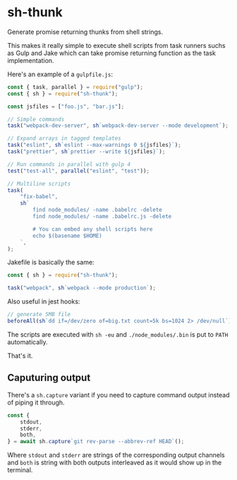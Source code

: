 # sh-thunk

Generate promise returning thunks from shell strings.

This makes it really simple to execute shell scripts from task runners
suchs as Gulp and Jake which can take promise returning function as the task implementation.

Here's an example of a `gulpfile.js`:

```js
const { task, parallel } = require("gulp");
const { sh } = require("sh-thunk");

const jsfiles = ["foo.js", "bar.js"];

// Simple commands
task("webpack-dev-server", sh`webpack-dev-server --mode development`);

// Expand arrays in tagged templates
task("eslint", sh`eslint --max-warnings 0 ${jsfiles}`);
task("prettier", sh`prettier --write ${jsfiles}`);

// Run commands in parallel with gulp 4
test("test-all", parallel("eslint", "test"));

// Multiline scripts
task(
    "fix-babel",
    sh`
        find node_modules/ -name .babelrc -delete
        find node_modules/ -name .babelrc.js -delete

        # You can embed any shell scripts here
        echo $(basename $HOME)
    `,
);
```

Jakefile is basically the same:

```js
const { sh } = require("sh-thunk");

task("webpack", sh`webpack --mode production`);
```

Also useful in jest hooks:

```js
// generate 5MB file
beforeAll(sh`dd if=/dev/zero of=big.txt count=5k bs=1024 2> /dev/null`);
```

The scripts are executed with `sh -eu` and `./node_modules/.bin` is put to `PATH` automatically.

That's it.

## Caputuring output

There's a `sh.capture` variant if you need to capture command output instead
of piping it through.

```js
const {
    stdout,
    stderr,
    both,
} = await sh.capture`git rev-parse --abbrev-ref HEAD`();
```

Where `stdout` and `stderr` are strings of the corresponding output channels
and `both` is string with both outputs interleaved as it would show up in the
terminal.
